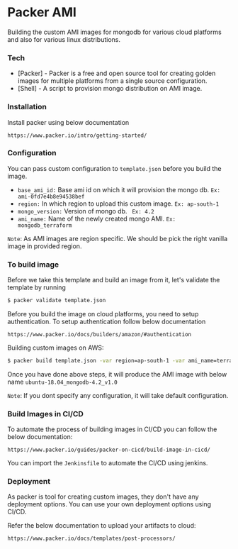 # Packer AMI

Building the custom AMI images for mongodb for various cloud platforms and also for various linux distributions.

### Tech
* [Packer] - Packer is a free and open source tool for creating golden images for multiple platforms from a single source configuration.
* [Shell] - A script to provision mongo distribution on AMI image.

### Installation
Install packer using below documentation

```https://www.packer.io/intro/getting-started/```

### Configuration

You can pass custom configuration to ``template.json`` before you build the image.

* `` base_ami_id: `` Base ami id on which it will provision the mongo db. ```Ex: ami-0fd7e4b8e94538bef```
* `` region: ``  In which region to upload this custom image. ```Ex: ap-south-1```
* `` mongo_version: `` Version of mongo db. ``` Ex: 4.2```
* `` ami_name: `` Name of the newly created mongo AMI. ```Ex: mongodb_terraform```

```Note```: As AMI images are region specific. We should be pick the right vanilla image in provided region.

### To build image

Before we take this template and build an image from it, let's validate the template by running 

```sh 
$ packer validate template.json
```
Before you build the image on cloud platforms, you need to setup authentication. To setup authentication follow below documentation
   
   ``` https://www.packer.io/docs/builders/amazon/#authentication ```

Building custom images on AWS:
```sh
$ packer build template.json -var region=ap-south-1 -var ami_name=terraform-mongo-ami -var mongo_version=4.2 -var base_ami_id=ami-0fd7e4b8e94538bef
```
Once you have done above steps, it will produce the AMI image with below name ```ubuntu-18.04_mongodb-4.2_v1.0 ```

```Note```: If you dont specify any configuration, it will take default configuration.

### Build Images in CI/CD

To automate the process of building images in CI/CD you can follow the below documentation:

```https://www.packer.io/guides/packer-on-cicd/build-image-in-cicd/```

You can import the ```Jenkinsfile``` to automate the CI/CD using jenkins.

### Deployment

As packer is tool for creating custom images, they don't have any deployment options. You can use your own deployment options using CI/CD.

Refer the below documentation to upload your artifacts to cloud:

``` https://www.packer.io/docs/templates/post-processors/ ```
